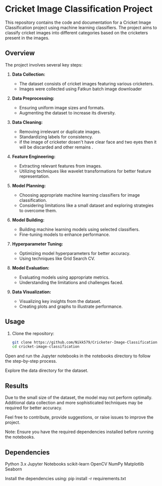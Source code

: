 # Cricket Image Classification Project

This repository contains the code and documentation for a Cricket Image Classification project using machine learning classifiers. The project aims to classify cricket images into different categories based on the cricketers present in the images.

## Overview

The project involves several key steps:

1. **Data Collection:**
   - The dataset consists of cricket images featuring various cricketers.
   - Images were collected using Fatkun batch image downloader

2. **Data Preprocessing:**
   - Ensuring uniform image sizes and formats.
   - Augmenting the dataset to increase its diversity.

3. **Data Cleaning:**
   - Removing irrelevant or duplicate images.
   - Standardizing labels for consistency.
   - if the image of cricketer dosen't have clear face and two eyes then it will be discarded and other remains .

4. **Feature Engineering:**
   - Extracting relevant features from images.
   - Utilizing techniques like wavelet transformations for better feature representation.

5. **Model Planning:**
   - Choosing appropriate machine learning classifiers for image classification.
   - Considering limitations like a small dataset and exploring strategies to overcome them.

6. **Model Building:**
   - Building machine learning models using selected classifiers.
   - Fine-tuning models to enhance performance.

7. **Hyperparameter Tuning:**
   - Optimizing model hyperparameters for better accuracy.
   - Using techniques like Grid Search CV.

8. **Model Evaluation:**
   - Evaluating models using appropriate metrics.
   - Understanding the limitations and challenges faced.

9. **Data Visualization:**
   - Visualizing key insights from the dataset.
   - Creating plots and graphs to illustrate performance.

## Usage

1. Clone the repository:

   ```bash
   git clone https://github.com/Nikk579/Cricketer-Image-Classification.git
   cd cricket-image-classification

  Open and run the Jupyter notebooks in the notebooks directory to follow the step-by-step process.

  Explore the data directory for the dataset.

## Results
Due to the small size of the dataset, the model may not perform optimally. Additional data collection and more sophisticated techniques may be required for better accuracy.

Feel free to contribute, provide suggestions, or raise issues to improve the project.

Note: Ensure you have the required dependencies installed before running the notebooks.

## Dependencies
Python 3.x
Jupyter Notebooks
scikit-learn
OpenCV
NumPy
Matplotlib
Seaborn

Install the dependencies using:
pip install -r requirements.txt

